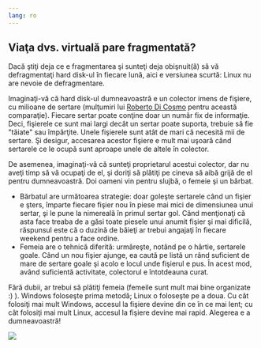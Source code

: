 ```yaml
---
lang: ro
---
```





<h2>Viaţa dvs. virtuală pare fragmentată?</h2>

Dacă ştiţi deja ce e fragmentarea şi sunteţi deja obişnuit(ă) să
vă defragmentaţi hard disk-ul în fiecare lună, aici e versiunea scurtă:
Linux nu are nevoie de defragmentare.

Imaginaţi-vă că hard disk-ul dumneavoastră e un colector imens de fişiere,
cu milioane de sertare (mulţumiri lui <a href="http://www.pps.jussieu.fr/~dicosmo/">Roberto 
Di Cosmo</a> pentru această comparaţie). Fiecare sertar poate conţine doar
un număr fix de informaţie. Deci, fişierele ce sunt mai largi decât un sertar
poate suporta, trebuie să fie "tăiate" sau împărţite. Unele fişierele sunt atât
de mari că necesită mii de sertare. Şi desigur, accesarea acestor fişiere e
mult mai uşoară când sertarele ce le ocupă sunt aproape unele de altele în
colector.

De asemenea, imaginaţi-vă că sunteţi proprietarul acestui colector, dar nu
aveţi timp să vă ocupaţi de el, şi doriţi să plătiţi pe cineva să aibă grijă
de el pentru dumneavoastră. Doi oameni vin pentru slujbă, o femeie şi un
bărbat.

<ul>

<li>Bărbatul are următoarea strategie: doar goleşte sertarele când un fişier
e şters, împarte fiecare fişier nou în piese mai mici de dimensiunea unui
sertar, şi le pune la nimereală în primul sertar gol. Când menţionaţi că
asta face treaba de a găsi toate piesele unui anumit fişier şi mai dificilă,
răspunsul este că o duzină de băieţi ar trebui angajaţi în fiecare weekend
pentru a face ordine.</li>

<li>Femeia are o tehnică diferită: urmăreşte, notând pe o hârtie, sertarele goale.
Când un nou fişier ajunge, ea caută pe listă un rând suficient de mare de sertare
goale şi acolo e locul unde fişierul e pus. În acest mod, având suficientă activitate,
colectorul e întotdeauna curat.</li>

</ul>

Fără dubii, ar trebui să plătiţi femeia (femeile sunt
mult mai bine organizate :) ). Windows foloseşte prima metodă; Linux o foloseşte
pe a doua. Cu cât folosiţi mai mult Windows, accesul la fişiere devine din ce în ce
mai lent; cu cât folosiţi mai mult Linux, accesul la fişiere devine mai rapid. Alegerea e a dumneavoastră!

<img src="Images/defragment.png" />




